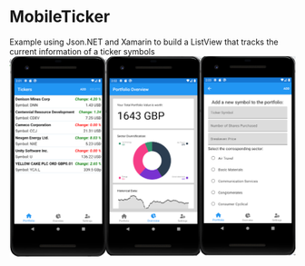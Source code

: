 # MobileTicker
Example using Json.NET and Xamarin to build a ListView that tracks the current information of a ticker symbols
![plot](./AppScreenshot.png)
